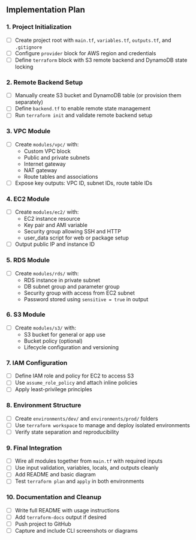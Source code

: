 ## Implementation Plan

### 1. Project Initialization
- [ ] Create project root with `main.tf`, `variables.tf`, `outputs.tf`, and `.gitignore`
- [ ] Configure `provider` block for AWS region and credentials
- [ ] Define `terraform` block with S3 remote backend and DynamoDB state locking

### 2. Remote Backend Setup
- [ ] Manually create S3 bucket and DynamoDB table (or provision them separately)
- [ ] Define `backend.tf` to enable remote state management
- [ ] Run `terraform init` and validate remote backend setup

### 3. VPC Module
- [ ] Create `modules/vpc/` with:
  - Custom VPC block
  - Public and private subnets
  - Internet gateway
  - NAT gateway
  - Route tables and associations
- [ ] Expose key outputs: VPC ID, subnet IDs, route table IDs

### 4. EC2 Module
- [ ] Create `modules/ec2/` with:
  - EC2 instance resource
  - Key pair and AMI variable
  - Security group allowing SSH and HTTP
  - user_data script for web or package setup
- [ ] Output public IP and instance ID

### 5. RDS Module
- [ ] Create `modules/rds/` with:
  - RDS instance in private subnet
  - DB subnet group and parameter group
  - Security group with access from EC2 subnet
  - Password stored using `sensitive = true` in output

### 6. S3 Module
- [ ] Create `modules/s3/` with:
  - S3 bucket for general or app use
  - Bucket policy (optional)
  - Lifecycle configuration and versioning

### 7. IAM Configuration
- [ ] Define IAM role and policy for EC2 to access S3
- [ ] Use `assume_role_policy` and attach inline policies
- [ ] Apply least-privilege principles

### 8. Environment Structure
- [ ] Create `environments/dev/` and `environments/prod/` folders
- [ ] Use `terraform workspace` to manage and deploy isolated environments
- [ ] Verify state separation and reproducibility

### 9. Final Integration
- [ ] Wire all modules together from `main.tf` with required inputs
- [ ] Use input validation, variables, locals, and outputs cleanly
- [ ] Add README and basic diagram
- [ ] Test `terraform plan` and `apply` in both environments

### 10. Documentation and Cleanup
- [ ] Write full README with usage instructions
- [ ] Add `terraform-docs` output if desired
- [ ] Push project to GitHub
- [ ] Capture and include CLI screenshots or diagrams
